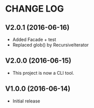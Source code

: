 CHANGE LOG
==========

## V2.0.1 (2016-06-16)

* Added Facade + test
* Replaced glob() by RecursiveIterator

## V2.0.0 (2016-06-15)

* This project is now a CLI tool.


## V1.0.0 (2016-06-14)

* Initial release
